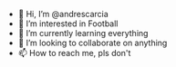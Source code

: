 - 👋 Hi, I’m @andrescarcia
- 👀 I’m interested in Football
- 🌱 I’m currently learning everything
- 💞️ I’m looking to collaborate on anything
- 📫 How to reach me, pls don't

<!---
andrescarcia/andrescarcia is a ✨ special ✨ repository because its `README.md` (this file) appears on your GitHub profile.
You can click the Preview link to take a look at your changes.
--->

